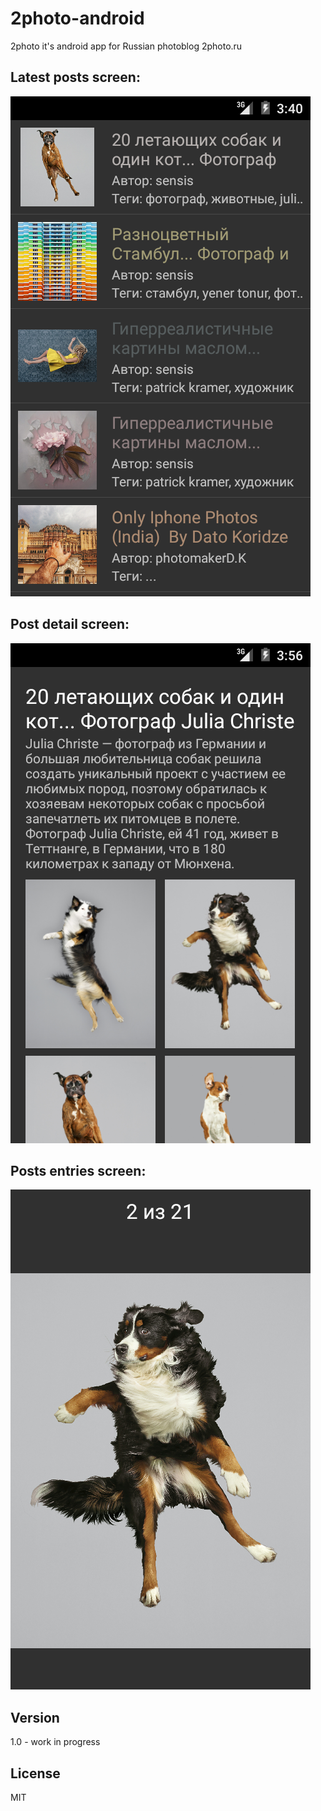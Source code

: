 # 2photo-android
2photo it's android app for Russian photoblog 2photo.ru

## Latest posts screen:
![](https://raw.githubusercontent.com/petropavel13/2photo-android/master/screens/posts_screen.png)

## Post detail screen:
![](https://raw.githubusercontent.com/petropavel13/2photo-android/master/screens/post_detail_screen.png) &nbsp;

## Posts entries screen:
![](https://raw.githubusercontent.com/petropavel13/2photo-android/master/screens/post_entries_screen.png) &nbsp;

Version
----

1.0 - work in progress

License
----

MIT